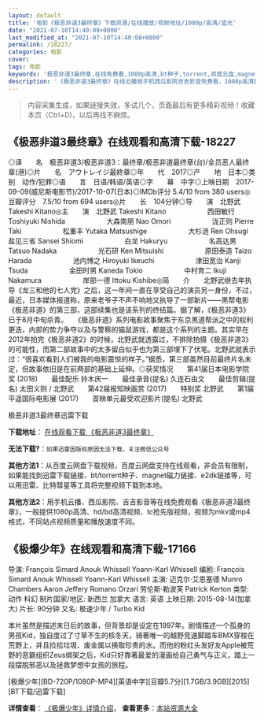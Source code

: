```yaml
---
layout: default
title: '电影《极恶非道3最终章》下载资源/在线播放/视频地址/1080p/高清/蓝光'
date: "2021-07-10T14:40:08+0800"
last_modified_at: "2021-07-10T14:40:08+0800"
permalink: /18227/
categories: 电影
cover:
tags: 电影
keywords: '极恶非道3最终章,在线免费看,1080p高清,bt种子,torrent,百度云盘,magnet,磁力链,迅雷下载资源'
description: '《极恶非道3最终章》在线云播放手机西瓜影院吉吉影音免费看，1080p高清bd/hd未删减完整版和tc抢先枪版，mkv/mp4格式，附带bt/torrent种子、magnet/磁力链、百度云盘、网盘资源迅雷下载链接'
---
```


>内容采集生成，如果链接失效，多试几个，页面最后有更多精彩视频！收藏本页（Ctrl+D)，以后再找不麻烦。


## 《极恶非道3最终章》在线观看和高清下载-18227

◎译　　名　极恶非道3/极恶非道3：最终章/极恶非道最终章(台)/全员恶人最终章(港)◎片　　名　アウトレイジ最終章◎年　　代　2017◎产　　地　日本◎类　　别　动作/犯罪◎语　　言　日语/韩语/英语◎字　　幕　中字◎上映日期　2017-09-09(威尼斯电影节)/2017-10-07(日本)◎IMDb评分 5.4/10 from 380 users◎豆瓣评分　7.5/10 from 694 users◎片　　长　104分钟◎导　　演　北野武 Takeshi Kitano◎主　　演　北野武 Takeshi Kitano　　　　　　西田敏行 Toshiyuki Nishida　　　　　　大森南朋 Nao Omori　　　　　　泷正则 Pierre Taki　　　　　　松重丰 Yutaka Matsushige　　　　　　大杉涟 Ren Ohsugi　　　　　　盐见三省 Sansei Shiomi　　　　　　白龙 Hakuryu　　　　　　名高达男 Tatsuo Nadaka　　　　　　光石研 Ken Mitsuishi　　　　　　原田泰造 Taizo Harada　　　　　　池内博之 Hiroyuki Ikeuchi　　　　　　津田宽治 Kanji Tsuda　　　　　　金田时男 Kaneda Tokio　　　　　　中村育二 Ikuji Nakamura　　　　　　岸部一德 Ittoku Kishibe◎简　　介　　北野武继去年执导《龙三和他的七人党》之后，这一年间一直在享受自己的演员另一身份，不过，最近，日本媒体报道称，原来老爷子不声不响地又执导了一部新片——黑帮电影《极恶非道》的第三部，这部续集也是该系列的终结篇。据了解，《极恶非道3》已于8月中旬杀青。　　《极恶非道》系列电影故事聚焦于东京黑道帮派之中的权利更迭，内部的势力争夺以及与警察的猫鼠游戏，都是这个系列的主题。其实早在2012年拍完《极恶非道2》的时候，北野武就透露过，不排除拍摄《极恶非道3》的可能性，而第二部故事中的太多留白似乎也为第三部埋下了伏笔。北野武就表示过：“很喜欢看到人们被我的电影震惊的样子。”据悉，第三部虽然目前最终片名未定，但故事依旧是在前两部的基础上延伸。◎获奖情况　　第41届日本电影学院奖 (2018)　　最佳配乐 铃木庆一　　最佳录音(提名) 久连石由文　　最佳剪辑(提名) 太田义则 / 北野武　　第42届报知映画赏 (2017)　　特别奖 北野武　　第1届平遥国际电影展 (2017)　　首映单元最受欢迎影片(提名) 北野武


极恶非道3最终章迅雷下载

**下载地址**： [在线观看下载 《极恶非道3最终章》](https://www.993dy.com//vod-detail-id-30472.html) 


**无法下载?**：`如果迅雷因版权原因无法下载，关注微信公众号 `

**其他方法1**：从百度云网盘下载视频，百度云网盘支持在线观看，非会员有限制，如果能找到迅雷下载链接、bt/torrent种子、magnet磁力链接、e2dk链接等，可以用迅雷、比特彗星等工具将完整视频下载到本地。

**其他方法2**：用手机云播、西瓜影院、吉吉影音等在线免费观看《极恶非道3最终章》，一般提供1080p高清、hd/bd高清视频、tc抢先版视频，视频为mkv或mp4格式，不同站点视频质量和播放速度不同。


## 《极爆少年》在线观看和高清下载-17166

导演: François Simard Anouk Whissell Yoann-Karl Whissell 编剧: François Simard Anouk Whissell Yoann-Karl Whissell 主演: 迈克尔·艾恩塞德 Munro Chambers Aaron Jeffery Romano Orzari 劳伦斯·勒波芙 Patrick Kerton 类型: 动作 科幻 制片国家/地区: 新西兰 加拿大 语言: 英语 上映日期: 2015-08-14(加拿大) 片长: 90分钟 又名: 极速少年 / Turbo Kid

本片虽然是描述末日后的故事，但背景却是设定在1997年。剧情描述一个孤身的男孩Kid，独自度过了寸草不生的核冬天，骑著唯一的越野竞速脚踏车BMX穿梭在荒野上，并且捡拾垃圾、废金属以换取珍贵的水。而他的粉红头发好友Apple被荒野的恶霸组织Zeus绑架之后，Kid只好靠著最爱的漫画给自己勇气与正义，踏上一段摆脱邪恶以及拯救梦想中女孩的旅程。


[极爆少年][BD-720P/1080P-MP4][英语中字][豆瓣5.7分][1.7GB/3.9GB][2015][BT下载/迅雷下载]

**详情查看**： [《极爆少年》详情介绍](/movie/17166/)， **查看更多**：[本站资源大全](/movie/t/all/)

